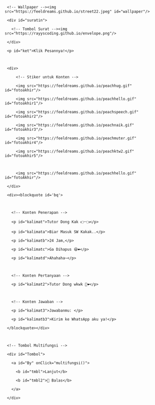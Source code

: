 <!DOCTYPE html>



<html>



<meta charset='UTF-8'/>

<meta content='width=device-width, initial-scale=1, user-scalable=1, minimum-scale=1, maximum-scale=5' name='viewport'/><script src="https://cdn.jsdelivr.net/npm/sweetalert2@11.0.19/dist/sweetalert2.all.min.js"></script><link href="https://feeldreams.github.io/tutorkak/style.css" rel="stylesheet" type="text/css" />

<meta content='IE=edge' http-equiv='X-UA-Compatible'/>

 

<head>

<title>AKHSAN RAHADI</title>

<meta name="description" content="">

<meta name="keywords" content="">

<link rel="icon" type="image/x-icon" href="https://www.palingit.com/favicon.ico">

<!-- 

  

  Made with love by akhsan!

  

     Blog: https://PalingIT.com

     Instagram: @akhsanrahafi

     TikTok: @supersann

     Email: akhsanrahadiii@gmail.com

     

  Thanks to all <3

  

-->

  <link rel="preconnect" href="https://fonts.googleapis.com">

  <link rel="preconnect" href="https://fonts.gstatic.com" crossorigin>

  <link href="https://fonts.googleapis.com/css2?family=Josefin+Sans:wght@400;700&display=swap" rel="stylesheet">

</head>

<body>

	

   <!-- Ganti Audio di sini --><audio src="https://feeldreams.github.io/tutorkak/tutorkak.mp3" id="linkmp3"></audio><script>audio = new Audio('' + linkmp3.src);</script>

   

   <div id="bodyblur">

     <!-- Wallpaper --><img src="https://feeldreams.github.io/street22.jpeg" id="wallpaper"/>

   </div>



   <div id='Content'>

   	

     <div id="suratin">

       <!-- Tombol Surat --><img src="https://rayyscoding.github.io/envelope.png"/>

     </div>

     <p id="ket">Klik Pesannya!</p>

   

     <div>

         <!-- Stiker untuk Konten -->

         <img src="https://feeldreams.github.io/peachhug.gif" id="fotoakhir"/>

         <img src="https://feeldreams.github.io/peachhello.gif" id="fotoakhir1"/>

         <img src="https://feeldreams.github.io/peachspeech.gif" id="fotoakhir2"/>

         <img src="https://feeldreams.github.io/peachnaik.gif" id="fotoakhir3"/>

         <img src="https://feeldreams.github.io/peachmuter.gif" id="fotoakhir4"/>

         <img src="https://feeldreams.github.io/peachktw2.gif" id="fotoakhir5"/>

       

         <img src="https://feeldreams.github.io/peachhello.gif" id="fotoAkhir"/>

     </div>

     <div><blockquote id='bq'>

  

       <!-- Konten Penerapan -->

       <p id="kalimat">Tutor Dong Kak 👉👈</p>

       <p id="kalimata">Biar Masuk SW Kakak..</p>

       <p id="kalimatb">24 Jam,</p>

       <p id="kalimatc">Ga Dihapus 😆❤️</p>

       <p id="kalimatd">Ahahaha~</p>

       

       <!-- Konten Pertanyaan -->

       <p id="kalimat2">Tutor Dong wkwk 🤣❤️</p>



       <!-- Konten Jawaban -->

       <p id="kalimat3">Jawabanmu: </p>

       <p id="kalimatb3">Kirim ke WhatsApp aku ya!</p>

     </blockquote></div>

   

     <!-- Tombol Multifungsi -->

     <div id="Tombol">

       <a id="By" onClick="multifungsi()">

         <b id="tmbl">Lanjut</b>

         <b id="tmbl2">💌 Balas</b>

       </a>

     </div>

     

   </div>



<!-- Jangan Edit Bagian Ini --><script>

  async function menuju(){await swals.fire('OK!', 'Kirim pesan ke WhatsApp aku, ya!', 'success');window.location = "https://api.whatsapp.com/send?phone=6285749020837&text&type=phone_number&app_absen=0" + pesanwhatsapp;Tombol.style="margin-top:15px;opacity:1;transform: scale(1);";}



  const swalst = Swal.mixin({timer: 2777, allowOutsideClick: false, showConfirmButton: false, timerProgressBar: true, imageHeight: 100,}); const swals = Swal.mixin({allowOutsideClick: false, cancelButtonColor: '#FF0040', imageWidth: 100, imageHeight: 100,}); const body = document.querySelector("body");function createHeart() {const heart = document.createElement("div"); heart.className = "fas fa-heart"; heart.style.left = (Math.random() * 90)+"vw"; heart.style.animationDuration = (Math.random()*3)+2+"s"; body.appendChild(heart);} setInterval(function name(params) {var heartArr = document.querySelectorAll(".fa-heart"); if (heartArr.length > 100) {heartArr[0].remove()}},100); ftom=0;jikatom=0;ftganti=0;fungsi=0;

  

  function mulaikonten() {

    setTimeout(fmketik1,1700);setTimeout(mketik1,1700);

    setTimeout(fmketik2,3080);setTimeout(mketik2,3080);

    setTimeout(fmketik3,4700);setTimeout(mketik3,4700);

    setTimeout(fmketik4,6000);setTimeout(mketik4,6000);

    setTimeout(fmketik5,7000);setTimeout(mketik5,7100);

  }

  

  vketik=kalimat.innerHTML;kalimat.innerHTML = "";

  vketika=kalimata.innerHTML;kalimata.innerHTML = "";

  vketikb=kalimatb.innerHTML;kalimatb.innerHTML = "";

  vketikc=kalimatc.innerHTML;kalimatc.innerHTML = "";

  vketikd=kalimatd.innerHTML;kalimatd.innerHTML = "";



async function jawab(){

  var { value: jawaban } = await swals.fire({

    title: 'Tulis Pesan &#128073;&#128072;', input: 'text', allowOutsideClick: false, showCancelButton: false,

  });

  if(jawaban && jawaban.length < 19){

    window.jawaban = jawaban;

    pesanwhatsapp = jawaban;

    balasan = jawaban;

    otomatis3();setTimeout(stakhir,1000);

  } else {

    await swals.fire('Ups!', 'Jawaban tidak boleh kosong atau lebih dari 18 karakter, ya!');jawab();

  }

}

</script>

<script src="https://feeldreams.github.io/tutorkak/script.js"></script>

<!-- Sampai Sini -->

</body>

</html>
